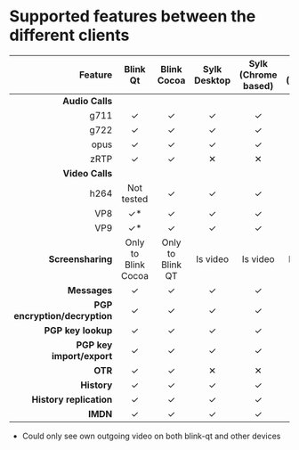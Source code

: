 Supported features between the different clients
================================================

|                       Feature |       Blink Qt      |    Blink Cocoa   | Sylk Desktop | Sylk (Chrome based) | Sylk (Firefox) | Sylk (Safari) | Sylk (mobile) |
|------------------------------:|:-------------------:|:----------------:|:------------:|:-------------------:|:--------------:|:-------------:|:-------------:|
|               **Audio Calls** |                     |                  |              |                     |                |               |               |
|                          g711 |          ✓          |         ✓        |       ✓      |          ✓          |        ✓       |       ✓       |       ✓       |
|                          g722 |          ✓          |         ✓        |       ✓      |          ✓          |        ✓       |       ✓       |       ✓       |
|                          opus |          ✓          |         ✓        |       ✓      |          ✓          |        ✓       |       ✓       |       ✓       |
|                          zRTP |          ✓          |         ✓        |       ✕      |          ✕          |        ✕       |       ✕       |       ✕       |
|               **Video Calls** |                     |                  |              |                     |                |               |               |
|                          h264 |      Not tested     |         ✓        |       ✓      |          ✓          |        ✓       |       ✓       |       ✓       |
|                           VP8 |          ✓*         |         ✓        |       ✓      |          ✓          |        ✓       |       ✓       |       ✓       |
|                           VP9 |          ✓*         |         ✓        |       ✓      |          ✓          |        ✓       |       ✕       |       ✓       |
|             **Screensharing** | Only to Blink Cocoa | Only to Blink QT |   Is video   |       Is video      |    Is video    |    Is video   |    Is video   |
|                  **Messages** |          ✓          |         ✓        |       ✓      |          ✓          |        ✓       |       ✓       |       ✓       |
| **PGP encryption/decryption** |          ✓          |         ✓        |       ✓      |          ✓          |        ✓       |       ✓       |       ✓       |
|            **PGP key lookup** |          ✓          |         ✓        |       ✓      |          ✓          |        ✓       |       ✓       |       ✓       |
|     **PGP key import/export** |          ✓          |         ✓        |       ✓      |          ✓          |        ✓       |       ✓       |       ✓       |
|                       **OTR** |          ✓          |         ✓        |       ✕      |          ✕          |        ✕       |       ✕       |       ✕       |
|                   **History** |          ✓          |         ✓        |       ✓      |          ✓          |        ✓       |       ✓       |       ✓       |
|       **History replication** |          ✓          |         ✓        |       ✓      |          ✓          |        ✓       |       ✓       |       ✓       |
|                      **IMDN** |          ✓          |         ✓        |       ✓      |          ✓          |        ✓       |       ✓       |       ✓       |

* Could only see own outgoing video on both blink-qt and other devices






